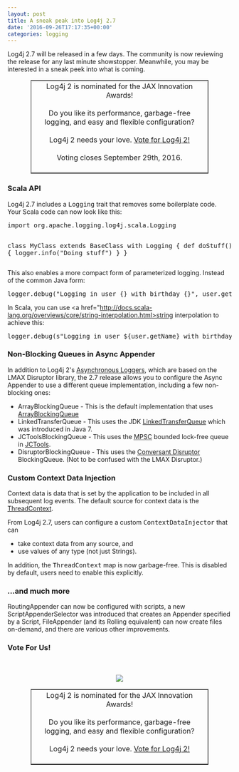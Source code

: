 ```yaml
---
layout: post
title: A sneak peak into Log4j 2.7
date: '2016-09-26T17:17:35+00:00'
categories: logging
---
```

Log4j 2.7 will be released in a few days. The community is now reviewing the release for any last minute showstopper. Meanwhile, you may be interested in a sneak peek into what is coming.

<div align="center">
<p>
<table border="1" cellspacing="0" align="center" style="width:400px">
<tr>
<td align="center">
Log4j 2 is nominated for the JAX Innovation Awards! <br><br>
Do you like its performance, garbage-free logging, and easy and flexible configuration?<br><br>
Log4j 2 needs your love.
<a href="https://jaxlondon.com/jax-awards/">Vote for Log4j 2!</a><br><br>
Voting closes September 29th, 2016.<br><br>
</td>
</tr>
</table>
</div>

<h3>Scala API</h3>
Log4j 2.7 includes a <tt>Logging</tt> trait that removes some boilerplate code. Your Scala code can now look like this:
<pre>
import org.apache.logging.log4j.scala.Logging
 
class MyClass extends BaseClass with Logging {
  def doStuff(): Unit = {
    logger.info("Doing stuff")
  }
}</pre>

This also enables a more compact form of parameterized logging. Instead of the common Java form:
<pre>
logger.debug("Logging in user {} with birthday {}", user.getName(), user.calcBirthday());
</pre>

In Scala, you can use <a href="http://docs.scala-lang.org/overviews/core/string-interpolation.html>string interpolation</a> to achieve this:
<pre>
logger.debug(s"Logging in user ${user.getName} with birthday ${user.calcBirthday}")
</pre>

<h3>Non-Blocking Queues in Async Appender</h3>
In addition to Log4j 2's <a href="https://logging.apache.org/log4j/2.x/manual/async.html">Asynchronous Loggers</a>, which are based on the LMAX Disruptor library, the 2.7 release allows you to configure the Async Appender to use a different queue implementation, including a few non-blocking ones:
<ul>
  <li>ArrayBlockingQueue - This is the default implementation that uses <a href="https://docs.oracle.com/javase/7/docs/api/java/util/concurrent/ArrayBlockingQueue.html">ArrayBlockingQueue</a></li>
  <li>LinkedTransferQueue - This uses the JDK <a href="https://docs.oracle.com/javase/7/docs/api/java/util/concurrent/LinkedTransferQueue.html">LinkedTransferQueue</a> which was introduced in Java 7.</li>
  <li>JCToolsBlockingQueue - This uses the <abbr title="multiple producer single consumer">MPSC</abbr> bounded lock-free queue in <a href="https://jctools.github.io/JCTools/">JCTools</a>.</li>
  <li>DisruptorBlockingQueue - This uses the <a href="https://github.com/conversant/disruptor">Conversant Disruptor</a> BlockingQueue. (Not to be confused with the LMAX Disruptor.)</li>
</ul>

<h3>Custom Context Data Injection</h3>
Context data is data that is set by the application to be included in all subsequent log events. The default source for context data is the <a href="https://logging.apache.org/log4j/2.x/manual/thread-context.html">ThreadContext</a>.
<p>
From Log4j 2.7, users can configure a custom <tt>ContextDataInjector</tt> that can 
<ul>
<li>take context data from any source, and</li>
<li>use values of any type (not just Strings).</li>
</ul>
In addition, the <tt>ThreadContext</tt> map is now garbage-free. This is disabled by default, users need to enable this explicitly.

<h3>...and much more</h3> 
RoutingAppender can now be configured with scripts, a new ScriptAppenderSelector was introduced that creates an Appender specified by a Script, FileAppender (and its Rolling equivalent) can now create files on-demand, and there are various other improvements.

<h3>Vote For Us!</h3>
<div align="center">
<br><br>
<a href="https://jaxlondon.com/jax-awards/"><img src="https://logging.apache.org/log4j/log4j-2.6.2/images/VoteLog4j2-JAX2016InnovationAward.jpg"></a>
<p>
<table border="1" cellspacing="0" align="center" style="width:400px">
<tr>
<td align="center">
Log4j 2 is nominated for the JAX Innovation Awards! <br><br>
Do you like its performance, garbage-free logging, and easy and flexible configuration?<br><br>
Log4j 2 needs your love.
<a href="https://jaxlondon.com/jax-awards/">Vote for Log4j 2!</a><br><br>
</td>
</tr>
</table>
</div>
